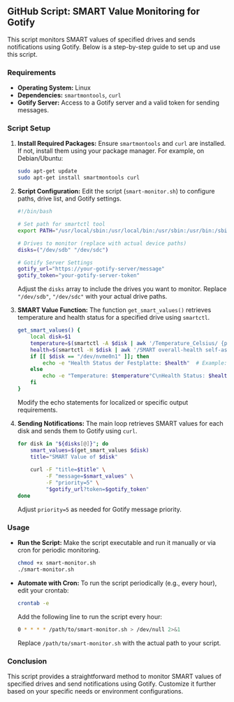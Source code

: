 ## GitHub Script: SMART Value Monitoring for Gotify

This script monitors SMART values of specified drives and sends notifications using Gotify. Below is a step-by-step guide to set up and use this script.

### Requirements

- **Operating System:** Linux
- **Dependencies:** `smartmontools`, `curl`
- **Gotify Server:** Access to a Gotify server and a valid token for sending messages.

### Script Setup

1. **Install Required Packages:**
   Ensure `smartmontools` and `curl` are installed. If not, install them using your package manager. For example, on Debian/Ubuntu:

   ```bash
   sudo apt-get update
   sudo apt-get install smartmontools curl
   ```

2. **Script Configuration:**
   Edit the script (`smart-monitor.sh`) to configure paths, drive list, and Gotify settings.

   ```bash
   #!/bin/bash
   
   # Set path for smartctl tool
   export PATH="/usr/local/sbin:/usr/local/bin:/usr/sbin:/usr/bin:/sbin:/bin"
   
   # Drives to monitor (replace with actual device paths)
   disks=("/dev/sdb" "/dev/sdc")
   
   # Gotify Server Settings
   gotify_url="https://your-gotify-server/message"
   gotify_token="your-gotify-server-token"
   ```

   Adjust the `disks` array to include the drives you want to monitor. Replace `"/dev/sdb"`, `"/dev/sdc"` with your actual drive paths.

3. **SMART Value Function:**
   The function `get_smart_values()` retrieves temperature and health status for a specified drive using `smartctl`.

   ```bash
   get_smart_values() {
       local disk=$1
       temperature=$(smartctl -A $disk | awk '/Temperature_Celsius/ {print $10}')
       health=$(smartctl -H $disk | awk '/SMART overall-health self-assessment test result/ {print $6}')
       if [[ $disk == "/dev/nvme0n1" ]]; then
           echo -e "Health Status der Festplatte: $health"  # Example: Translate or adjust messages as needed
       else
           echo -e "Temperature: $temperature°C\nHealth Status: $health"
       fi
   }
   ```

   Modify the echo statements for localized or specific output requirements.

4. **Sending Notifications:**
   The main loop retrieves SMART values for each disk and sends them to Gotify using `curl`.

   ```bash
   for disk in "${disks[@]}"; do
       smart_values=$(get_smart_values $disk)
       title="SMART Value of $disk"
       
       curl -F "title=$title" \
            -F "message=$smart_values" \
            -F "priority=5" \
            "$gotify_url?token=$gotify_token"
   done
   ```

   Adjust `priority=5` as needed for Gotify message priority.

### Usage

- **Run the Script:**
  Make the script executable and run it manually or via cron for periodic monitoring.

  ```bash
  chmod +x smart-monitor.sh
  ./smart-monitor.sh
  ```

- **Automate with Cron:**
  To run the script periodically (e.g., every hour), edit your crontab:

  ```bash
  crontab -e
  ```

  Add the following line to run the script every hour:

  ```bash
  0 * * * * /path/to/smart-monitor.sh > /dev/null 2>&1
  ```

  Replace `/path/to/smart-monitor.sh` with the actual path to your script.

### Conclusion

This script provides a straightforward method to monitor SMART values of specified drives and send notifications using Gotify. Customize it further based on your specific needs or environment configurations.
